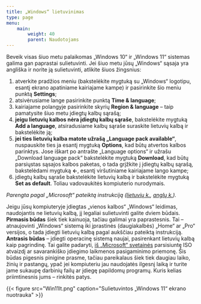 ```yaml
---
title: „Windows“ lietuvinimas
type: page
menu:
    main:
        weight: 40
        parent: Naudotojams
---
```


Beveik visas šiuo metu palaikomas „Windows 10“ ir „Windows 11“ sistemas galima gan paprastai sulietuvinti.
Jei šiuo metu jūsų „Windows“ sąsaja yra angliška ir norite ją sulietuvinti, atlikite šiuos žingsnius:

1. atverkite pradžios meniu (bakstelėkite mygtuką su „Windows“ logotipu, esantį ekrano apatiniame kairiajame kampe) ir
   pasirinkite šio meniu punktą **Settings**;
2. atsivėrusiame lange pasirinkite punktą **Time & language**;
3. kairiajame polangyje pasirinkite skyrių **Region & language** – taip pamatysite šiuo metu įdiegtų kalbų sąrašą;
4. **jeigu lietuvių kalbos nėra įdiegtų kalbų sąraše**, bakstelėkite mygtuką **Add a language**, atsiradusiame kalbų
   sąraše suraskite lietuvių kalbą ir bakstelėkite ją;
5. **jei ties lietuvių kalba matote užrašą „Language pack available“**, nuspauskite ties ja esantį mygtuką **Options**,
   kad būtų atvertos kalbos parinktys. Jose iškart po antrašte „Language options“ ir užrašu „Download language pack“
   bakstelėkite mygtuką **Download**, kad būtų parsiųstas sąsajos kalbos paketas, o tada grįžkite į įdiegtų kalbų
   sąrašą, bakstelėdami mygtuką **←**, esantį viršutiniame kairiajame lango kampe;
6. įdiegtų kalbų sąraše bakstelėkite lietuvių kalbą ir bakstelėkite mygtuką **Set as default**. Toliau vadovaukitės
   kompiuterio nurodymais.

_Parengta pagal „Microsoft“ pateiktą
instrukciją ([lietuvių k.](https://support.microsoft.com/lt-lt/windows/%C4%AFvesties-ir-rodymo-kalbos-parametr%C5%B3-valdymas-sistemoje-windows-12a10cb4-8626-9b77-0ccb-5013e0c7c7a2 "Įvesties ir rodymo kalbos parametrų valdymas sistemoje „Windows“ – „Microsoft“ palaikymas – microsoft.com"), [anglų k.](https://support.microsoft.com/en-us/windows/manage-the-input-and-display-language-settings-in-windows-12a10cb4-8626-9b77-0ccb-5013e0c7c7a2 "Manage the input and display language settings in Windows – Microsoft Support – microsoft.com"))._

Jeigu jūsų kompiuteryje įdiegtas „vienos kalbos“ „Windows“ leidimas, naudojantis ne lietuvių kalbą, jį legaliai sulietuvinti galite dviem būdais.
**Pirmasis būdas** šiek tiek kainuoja, tačiau galimai yra paprastesnis.
Tai – atnaujovinti „Windows“ sistemą iki įprastinės (daugiakalbės) „Home“ ar „Pro“ versijos, o tada įdiegti lietuvių kalbą pagal aukščiau pateiktą instrukciją.
**Antrasis būdas** – įdiegti operacinę sistemą naujai, pasirenkant lietuvių kalbą kaip pagrindinę.
Tai galite padaryti, [iš „Microsoft“ svetainės](https://www.microsoft.com/lt-lt/software-download "Programinės įrangos atsisiuntimas – microsoft.com")
parsisiuntę ISO atvaizdį ar savarankiško įdiegimo laikmenos pasigaminimo priemonę.
Šis būdas pigesnis pinigine prasme, tačiau pareikalaus šiek tiek daugiau laiko, žinių ir pastangų, ypač jei kompiuteriu jau naudojatės ilgesnį laiką ir turite jame sukaupę darbinių failų ar įdiegę papildomų programų.
Kuris kelias priimtinesnis jums – rinkitės patys.

{{< figure src="Win11lt.png" caption="Sulietuvintos „Windows 11“ ekrano nuotrauka" >}}
